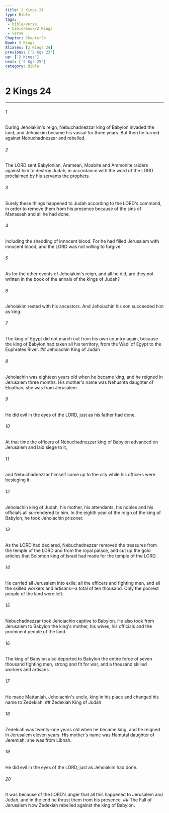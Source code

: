 ```yaml
---
title: 2 Kings 24
type: Bible
tags:
 - bible/verse
 - bible/book/2 Kings
 - verse
Chapter: Chapter24
Book: 2 Kings
Aliases: [2 Kings 24]
previous: ['2 Kgs 23']
up: ['2 Kings']
next: ['2 Kgs 25']
category: Bible
---
```

# 2 Kings 24

***


###### 1 
During Jehoiakim's reign, Nebuchadnezzar king of Babylon invaded the land, and Jehoiakim became his vassal for three years. But then he turned against Nebuchadnezzar and rebelled. 

###### 2 
The LORD sent Babylonian, Aramean, Moabite and Ammonite raiders against him to destroy Judah, in accordance with the word of the LORD proclaimed by his servants the prophets. 

###### 3 
Surely these things happened to Judah according to the LORD's command, in order to remove them from his presence because of the sins of Manasseh and all he had done, 

###### 4 
including the shedding of innocent blood. For he had filled Jerusalem with innocent blood, and the LORD was not willing to forgive. 

###### 5 
As for the other events of Jehoiakim's reign, and all he did, are they not written in the book of the annals of the kings of Judah? 

###### 6 
Jehoiakim rested with his ancestors. And Jehoiachin his son succeeded him as king. 

###### 7 
The king of Egypt did not march out from his own country again, because the king of Babylon had taken all his territory, from the Wadi of Egypt to the Euphrates River. ## Jehoiachin King of Judah 

###### 8 
Jehoiachin was eighteen years old when he became king, and he reigned in Jerusalem three months. His mother's name was Nehushta daughter of Elnathan; she was from Jerusalem. 

###### 9 
He did evil in the eyes of the LORD, just as his father had done. 

###### 10 
At that time the officers of Nebuchadnezzar king of Babylon advanced on Jerusalem and laid siege to it, 

###### 11 
and Nebuchadnezzar himself came up to the city while his officers were besieging it. 

###### 12 
Jehoiachin king of Judah, his mother, his attendants, his nobles and his officials all surrendered to him. In the eighth year of the reign of the king of Babylon, he took Jehoiachin prisoner. 

###### 13 
As the LORD had declared, Nebuchadnezzar removed the treasures from the temple of the LORD and from the royal palace, and cut up the gold articles that Solomon king of Israel had made for the temple of the LORD. 

###### 14 
He carried all Jerusalem into exile: all the officers and fighting men, and all the skilled workers and artisans--a total of ten thousand. Only the poorest people of the land were left. 

###### 15 
Nebuchadnezzar took Jehoiachin captive to Babylon. He also took from Jerusalem to Babylon the king's mother, his wives, his officials and the prominent people of the land. 

###### 16 
The king of Babylon also deported to Babylon the entire force of seven thousand fighting men, strong and fit for war, and a thousand skilled workers and artisans. 

###### 17 
He made Mattaniah, Jehoiachin's uncle, king in his place and changed his name to Zedekiah. ## Zedekiah King of Judah 

###### 18 
Zedekiah was twenty-one years old when he became king, and he reigned in Jerusalem eleven years. His mother's name was Hamutal daughter of Jeremiah; she was from Libnah. 

###### 19 
He did evil in the eyes of the LORD, just as Jehoiakim had done. 

###### 20 
It was because of the LORD's anger that all this happened to Jerusalem and Judah, and in the end he thrust them from his presence. ## The Fall of Jerusalem Now Zedekiah rebelled against the king of Babylon. 
